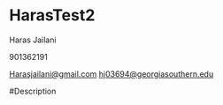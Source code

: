 # HarasTest2

Haras Jailani

901362191

Harasjailani@gmail.com
hj03694@georgiasouthern.edu

#Description 
